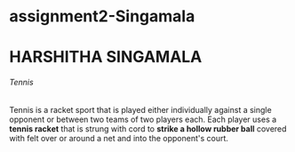 # assignment2-Singamala 
# HARSHITHA SINGAMALA
###### Tennis
Tennis is a racket sport that is played either individually against a single opponent or between two teams of two players each. Each player uses a **tennis racket** that is strung with cord to **strike a hollow rubber ball** covered with felt over or around a net and into the opponent's court. 



